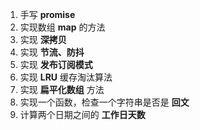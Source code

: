 1. 手写 **promise**
2. 实现数组 **map** 的方法
3. 实现 **深拷贝**
4. 实现 **节流、防抖**
5. 实现 **发布订阅模式**
6. 实现 **LRU** 缓存淘汰算法
7. 实现 **扁平化数组** 方法
8. 实现一个函数，检查一个字符串是否是 **回文**
9. 计算两个日期之间的 **工作日天数**
